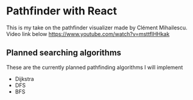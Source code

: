 # Pathfinder with React

This is my take on the pathfinder visualizer  made by Clément Mihailescu. Video link below <https://www.youtube.com/watch?v=msttfIHHkak>



## Planned searching algorithms

These are the currently planned pathfinding algorithms I will implement

* Dijkstra
* DFS
* BFS
